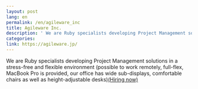 ```yaml
---
layout: post
lang: en
permalink: /en/agileware_inc
title: Agileware Inc.
description: ' We are Ruby specialists developing Project Management solutions in a stress-free and flexible environment (possible to work remotely, full-flex, MacBook Pro is provided, our office has wide sub-displays, comfortable chairs as well as height-adjustable desks)(Hiring now) '
categories: 
link: https://agileware.jp/
---
```


<p>We are Ruby specialists developing Project Management solutions in a stress-free and flexible environment (possible to work remotely, full-flex, MacBook Pro is provided, our office has wide sub-displays, comfortable chairs as well as height-adjustable desks)<a href="https://www.green-japan.com/company/4199">(Hiring now)</a></p>
